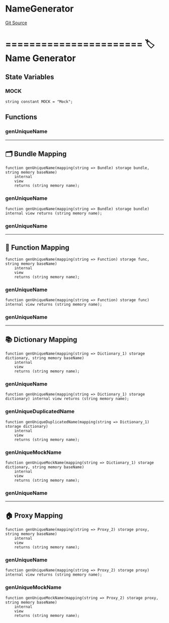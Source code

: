 # NameGenerator
[Git Source](https://github.com/metacontract/mc/blob/8438d83ed04f942f1b69f22b0cb556723d88a8f9/resources/devkit/api-reference/Flattened.sol)

=======================
🏷️ Name Generator
=========================


## State Variables
### MOCK

```solidity
string constant MOCK = "Mock";
```


## Functions
### genUniqueName

------------------------
🗂️ Bundle Mapping
--------------------------


```solidity
function genUniqueName(mapping(string => Bundle) storage bundle, string memory baseName)
    internal
    view
    returns (string memory name);
```

### genUniqueName


```solidity
function genUniqueName(mapping(string => Bundle) storage bundle) internal view returns (string memory name);
```

### genUniqueName

-------------------------
🧩 Function Mapping
---------------------------


```solidity
function genUniqueName(mapping(string => Function) storage func, string memory baseName)
    internal
    view
    returns (string memory name);
```

### genUniqueName


```solidity
function genUniqueName(mapping(string => Function) storage func) internal view returns (string memory name);
```

### genUniqueName

---------------------------
📚 Dictionary Mapping
-----------------------------


```solidity
function genUniqueName(mapping(string => Dictionary_1) storage dictionary, string memory baseName)
    internal
    view
    returns (string memory name);
```

### genUniqueName


```solidity
function genUniqueName(mapping(string => Dictionary_1) storage dictionary) internal view returns (string memory name);
```

### genUniqueDuplicatedName


```solidity
function genUniqueDuplicatedName(mapping(string => Dictionary_1) storage dictionary)
    internal
    view
    returns (string memory name);
```

### genUniqueMockName


```solidity
function genUniqueMockName(mapping(string => Dictionary_1) storage dictionary, string memory baseName)
    internal
    view
    returns (string memory name);
```

### genUniqueName

-----------------------
🏠 Proxy Mapping
-------------------------


```solidity
function genUniqueName(mapping(string => Proxy_2) storage proxy, string memory baseName)
    internal
    view
    returns (string memory name);
```

### genUniqueName


```solidity
function genUniqueName(mapping(string => Proxy_2) storage proxy) internal view returns (string memory name);
```

### genUniqueMockName


```solidity
function genUniqueMockName(mapping(string => Proxy_2) storage proxy, string memory baseName)
    internal
    view
    returns (string memory name);
```

